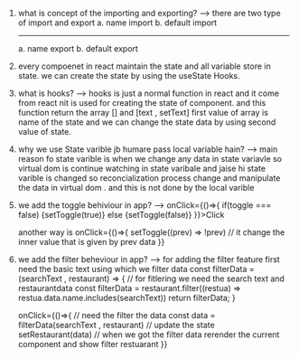 1. what is concept of the importing and exporting?
--> there are two type of import and export
     a. name import
     b. default import 
     *****************************************************
     a. name export
     b. default export 

2. every compoenet in react maintain the state and all variable store in state. we can create the state by using the useState Hooks.

3. what is hooks?
--> hooks is just a normal function in react and it come from react nit is used for creating the state of component. and this function    return the array [] and [text , setText] first value of array is name of the state and we can change the state data by using second value of state.

4. why we use State varible jb humare pass local variable hain?
--> main reason fo state varible is when we change any data in state variavle so virtual dom is continue watching in state varibale and jaise hi state varible is changed so reconcialization process change and manipulate the data in virtual dom . and this is not done by the local varible

5. we add the toggle behiviour in app?
--> onClick={()=>{
                if(toggle === false) {setToggle(true)}
                else {setToggle(false)}
            }}>Click</button>

    another way is 
    onClick={()=>{
                setToggle((prev) => !prev)   // it change the inner value that is given by prev data
            }}

6. we add the filter beheviour in app?
--> for adding the filter feature first need the basic text using which we filter data
     const filterData = (searchText , restaurant) => {
        // for fitlering we need the search text and restaurantdata
        const filterData = restaurant.filter((restua) => restua.data.name.includes(searchText))
        return filterData;
    }

    onClick={()=>{
                    // need the filter the data
                    const data = filterData(searchText , restaurant)
                    // update the state
                    setRestaurant(data) // when we got the filter data rerender the current component and show filter restuarant
                }}